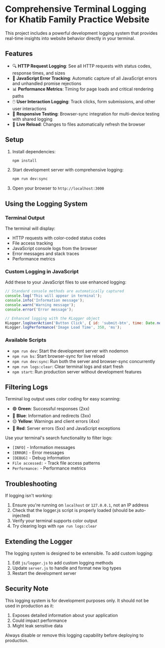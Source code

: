 # Comprehensive Terminal Logging for Khatib Family Practice Website

This project includes a powerful development logging system that provides real-time insights into website behavior directly in your terminal.

## Features

- 🔍 **HTTP Request Logging**: See all HTTP requests with status codes, response times, and sizes
- 🐞 **JavaScript Error Tracking**: Automatic capture of all JavaScript errors and unhandled promise rejections
- 📊 **Performance Metrics**: Timing for page loads and critical rendering paths
- 🖱️ **User Interaction Logging**: Track clicks, form submissions, and other user interactions
- 📱 **Responsive Testing**: Browser-sync integration for multi-device testing with shared logging
- 🔄 **Live Reload**: Changes to files automatically refresh the browser

## Setup

1. Install dependencies:
   ```bash
   npm install
   ```

2. Start development server with comprehensive logging:
   ```bash
   npm run dev:sync
   ```

3. Open your browser to `http://localhost:3000`

## Using the Logging System

### Terminal Output

The terminal will display:
- HTTP requests with color-coded status codes
- File access tracking
- JavaScript console logs from the browser
- Error messages and stack traces
- Performance metrics

### Custom Logging in JavaScript

Add these to your JavaScript files to use enhanced logging:

```javascript
// Standard console methods are automatically captured
console.log('This will appear in terminal');
console.info('Information message');
console.warn('Warning message');
console.error('Error message');

// Enhanced logging with the KLogger object
KLogger.logUserAction('Button Click', { id: 'submit-btn', time: Date.now() });
KLogger.logPerformance('Image Load Time', 350, 'ms');
```

### Available Scripts

- `npm run dev`: Start the development server with nodemon
- `npm run bs`: Start browser-sync for live reload
- `npm run dev:sync`: Run both the server and browser-sync concurrently
- `npm run logs:clear`: Clear terminal logs and start fresh
- `npm start`: Run production server without development features

## Filtering Logs

Terminal log output uses color coding for easy scanning:
- 🟢 **Green**: Successful responses (2xx)
- 🔵 **Blue**: Information and redirects (3xx)
- 🟡 **Yellow**: Warnings and client errors (4xx)
- 🔴 **Red**: Server errors (5xx) and JavaScript exceptions

Use your terminal's search functionality to filter logs:
- `[INFO]` - Information messages
- `[ERROR]` - Error messages
- `[DEBUG]` - Debug information
- `File accessed:` - Track file access patterns
- `Performance:` - Performance metrics

## Troubleshooting

If logging isn't working:

1. Ensure you're running on `localhost` or `127.0.0.1`, not an IP address
2. Check that the logger.js script is properly loaded (should be auto-injected)
3. Verify your terminal supports color output
4. Try clearing logs with `npm run logs:clear`

## Extending the Logger

The logging system is designed to be extensible. To add custom logging:

1. Edit `js/logger.js` to add custom logging methods
2. Update `server.js` to handle and format new log types
3. Restart the development server

## Security Note

This logging system is for development purposes only. It should not be used in production as it:
1. Exposes detailed information about your application
2. Could impact performance
3. Might leak sensitive data

Always disable or remove this logging capability before deploying to production. 
